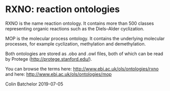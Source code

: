 # RXNO: reaction ontologies

RXNO is the name reaction ontology. It contains more than 500 classes representing organic reactions such as the Diels–Alder cyclization.

MOP is the molecular process ontology. It contains the underlying molecular processes, for example cyclization, methylation and demethylation.

Both ontologies are stored as .obo and .owl files, both of which can be read by Protege (http://protege.stanford.edu/).

You can browse the terms here: http://www.ebi.ac.uk/ols/ontologies/rxno and here: http://www.ebi.ac.uk/ols/ontologies/mop

Colin Batchelor
2019-07-05
